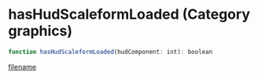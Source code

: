 # hasHudScaleformLoaded (Category graphics)

```js
function hasHudScaleformLoaded(hudComponent: int): boolean
```

[filename](hasHudScaleformLoaded_m.md ':include')